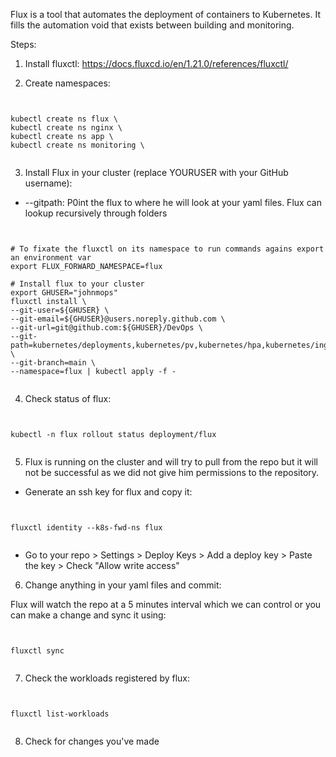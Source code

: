 Flux is a tool that automates the deployment of containers to Kubernetes. It fills the automation void that exists between building and monitoring.


Steps:

1. Install fluxctl: https://docs.fluxcd.io/en/1.21.0/references/fluxctl/

2. Create namespaces: 

<pre><code>

kubectl create ns flux \
kubectl create ns nginx \
kubectl create ns app \
kubectl create ns monitoring \

</code></pre>

3. Install Flux in your cluster (replace YOURUSER with your GitHub username):

- --gitpath: P0int the flux to where he will look at your yaml files. Flux can lookup recursively through folders

<pre><code>

# To fixate the fluxctl on its namespace to run commands agains export an environment var
export FLUX_FORWARD_NAMESPACE=flux

# Install flux to your cluster 
export GHUSER="johnmops"
fluxctl install \
--git-user=${GHUSER} \
--git-email=${GHUSER}@users.noreply.github.com \
--git-url=git@github.com:${GHUSER}/DevOps \
--git-path=kubernetes/deployments,kubernetes/pv,kubernetes/hpa,kubernetes/ingress,kubernetes/services \
--git-branch=main \
--namespace=flux | kubectl apply -f -

</code></pre>

4. Check status of flux:

<pre><code>

kubectl -n flux rollout status deployment/flux

</code></pre>

5. Flux is running on the cluster and will try to pull from the repo but it will not be successful as we did
not give him permissions to the repository.

- Generate an ssh key for flux and copy it: 

<pre><code>

fluxctl identity --k8s-fwd-ns flux

</code></pre>

- Go to your repo > Settings > Deploy Keys > Add a deploy key > Paste the key > Check "Allow write access"

6. Change anything in your yaml files and commit: 

Flux will watch the repo at a 5 minutes interval which we can control or you can make a change and sync it using: 

<pre><code>

fluxctl sync

</code></pre>

7. Check the workloads registered by flux:

<pre><code>

fluxctl list-workloads    

</code></pre>

8. Check for changes you've made